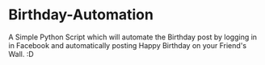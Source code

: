 # Birthday-Automation
A Simple Python Script which will automate the Birthday post by logging in in Facebook and automatically posting Happy Birthday on your Friend's Wall. :D
